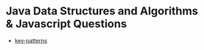# Java Data Structures and Algorithms & Javascript Questions

- [key-patterns](./docs/keys-patterns.md)
